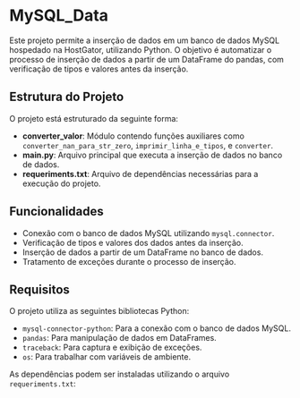 # MySQL_Data

Este projeto permite a inserção de dados em um banco de dados MySQL hospedado na HostGator, utilizando Python. O objetivo é automatizar o processo de inserção de dados a partir de um DataFrame do pandas, com verificação de tipos e valores antes da inserção.

## Estrutura do Projeto

O projeto está estruturado da seguinte forma:

- **converter_valor**: Módulo contendo funções auxiliares como `converter_nan_para_str_zero`, `imprimir_linha_e_tipos`, e `converter`.
- **main.py**: Arquivo principal que executa a inserção de dados no banco de dados.
- **requeriments.txt**: Arquivo de dependências necessárias para a execução do projeto.

## Funcionalidades

- Conexão com o banco de dados MySQL utilizando `mysql.connector`.
- Verificação de tipos e valores dos dados antes da inserção.
- Inserção de dados a partir de um DataFrame no banco de dados.
- Tratamento de exceções durante o processo de inserção.

## Requisitos

O projeto utiliza as seguintes bibliotecas Python:

- `mysql-connector-python`: Para a conexão com o banco de dados MySQL.
- `pandas`: Para manipulação de dados em DataFrames.
- `traceback`: Para captura e exibição de exceções.
- `os`: Para trabalhar com variáveis de ambiente.

As dependências podem ser instaladas utilizando o arquivo `requeriments.txt`:
